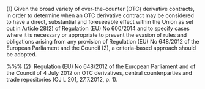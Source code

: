 (1) Given the broad variety of over-the-counter (OTC) derivative contracts, in order to determine when an OTC derivative contract may be considered to have a direct, substantial and foreseeable effect within the Union as set out in Article 28(2) of Regulation (EU) No 600/2014 and to specify cases where it is necessary or appropriate to prevent the evasion of rules and obligations arising from any provision of Regulation (EU) No 648/2012 of the European Parliament and the Council (2), a criteria-based approach should be adopted.

%%% (2)  Regulation (EU) No 648/2012 of the European Parliament and of the Council of 4 July 2012 on OTC derivatives, central counterparties and trade repositories (OJ L 201, 27.7.2012, p. 1).